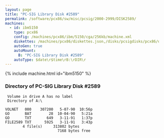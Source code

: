 ```yaml
---
layout: page
title: "PC-SIG Library Disk #2589"
permalink: /software/pcx86/sw/misc/pcsig/2000-2999/DISK2589/
machines:
  - id: ibm5150
    type: pcx86
    config: /machines/pcx86/ibm/5150/cga/256kb/machine.xml
    diskettes: /machines/pcx86/diskettes.json,/disks/pcsigdisks/pcx86/diskettes.json
    autoGen: true
    autoMount:
      B: "PC-SIG Library Disk #2589"
    autoType: $date\r$time\rB:\rDIR\r
---
```


{% include machine.html id="ibm5150" %}

### Directory of PC-SIG Library Disk #2589

     Volume in drive A has no label
     Directory of A:\

    VOLNET   000    307200   5-07-90  10:56p
    GO       BAT        28  10-04-90   5:21a
    GO       TXT       649   3-11-91   1:37p
    FILE2589 TXT      5925   3-11-91   3:43p
            4 file(s)     313802 bytes
                            7168 bytes free
